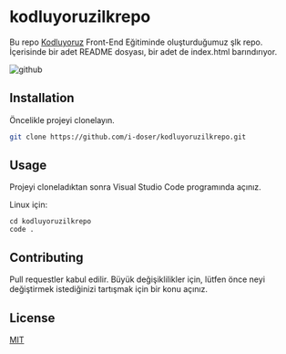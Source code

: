 # kodluyoruzilkrepo

Bu repo [Kodluyoruz](https://www.kodluyoruz.org) Front-End Eğitiminde oluşturduğumuz şlk repo. İçerisinde bir adet README dosyası, bir adet de index.html barındırıyor.

![github](figures/github.png)

## Installation

Öncelikle projeyi clonelayın.

```bash
git clone https://github.com/i-doser/kodluyoruzilkrepo.git
```

## Usage

Projeyi cloneladıktan sonra Visual Studio Code programında açınız.

Linux için: 
```linux
cd kodluyoruzilkrepo
code .
```

## Contributing
Pull requestler kabul edilir. Büyük değişiklilikler için, lütfen önce neyi değiştirmek istediğinizi tartışmak için bir konu açınız.


## License
[MIT](https://choosealicense.com/licenses/mit/)